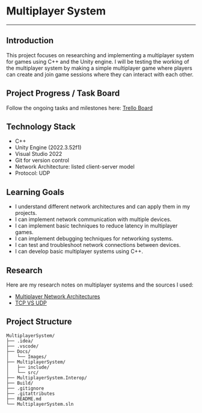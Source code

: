 <div id="toc">
  <ul style="list-style: none">
    <summary>
      <h1>Multiplayer System</h1>
    </summary>
  </ul>
</div>

---

## Introduction
This project focuses on researching and implementing a multiplayer system for games using C++ and the Unity engine. 
I will be testing the working of the multiplayer system by making a simple multiplayer game where players can create and join game sessions where they can interact with each other.

## Project Progress / Task Board
Follow the ongoing tasks and milestones here: [Trello Board](https://trello.com/b/Z2MWQTrl/multiplayer-system)

## Technology Stack
- C++
- Unity Engine (2022.3.52f1)
- Visual Studio 2022
- Git for version control
- Network Architecture: listed client-server model
- Protocol: UDP

## Learning Goals
- I understand different network architectures and can apply them in my projects.
- I can implement network communication with multiple devices.
- I can implement basic techniques to reduce latency in multiplayer games.
- I can implement debugging techniques for networking systems.
- I can test and troubleshoot network connections between devices.
- I can develop basic multiplayer systems using C++.

## Research
Here are my research notes on multiplayer systems and the sources I used:

- [Multiplayer Network Architectures](./Docs/MultiplayerNetworkArchitectures.md)
- [TCP VS UDP](./Docs/TCP_VS_UDP.md)

## Project Structure
```
MultiplayerSystem/
├── .idea/
├── .vscode/
├── Docs/
│   └── Images/
├── MultiplayerSystem/
│   ├── include/
│   └── src/
├── MultiplayerSystem.Interop/ 
├── Build/
├── .gitignore
├── .gitattributes
├── README.md
└── MultiplayerSystem.sln
```
